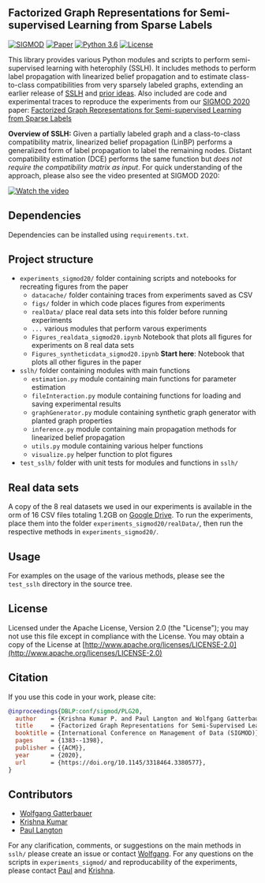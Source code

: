 ## Factorized Graph Representations for Semi-supervised Learning from Sparse Labels

[![SIGMOD](https://img.shields.io/badge/SIGMOD-2020-blue.svg)](https://doi.org/10.1145/3318464.3380577)
[![Paper](http://img.shields.io/badge/paper-arxiv.2003.02829-blue.svg)](https://arxiv.org/abs/2003.02829)
[![Python 3.6](https://img.shields.io/badge/python-3.6-orange.svg)](https://www.python.org/downloads/release/python-360/)
[![License](https://img.shields.io/badge/License-Apache%202.0-orange.svg)](https://opensource.org/licenses/Apache-2.0)



This library provides various Python modules and scripts to perform semi-supervised learning with heterophily (SSLH). 
It includes methods to perform label propagation with linearized belief propagation 
and to estimate class-to-class compatibilities from very sparsely labeled graphs,
extending an earlier release of [SSLH](https://pypi.org/project/sslh/) and [prior ideas](https://arxiv.org/abs/1412.3100). 
Also included are code and experimental traces to reproduce the experiments from our [SIGMOD 2020](http://sigmod2020.org/) paper:
[Factorized Graph Representations for Semi-supervised Learning from Sparse Labels](https://doi.org/10.1145/3318464.3380577)

**Overview of SSLH:** 
Given a partially labeled graph and a class-to-class compatibility matrix, linearized belief propagation (LinBP) performs a generalized form of label propagation to label the remaining nodes.
Distant compatibility estimation (DCE) performs the same function but *does not require the compatibility matrix as input*. 
For quick understanding of the approach, please also see the video presented at SIGMOD 2020:

[![Watch the video](https://i.imgur.com/5DhXopX.png)](https://www.youtube.com/watch?v=t6ajKsZRt0o&list=PL_72ERGKF6DTTD6T5oR4WQPuCyHZd7x_N)


## Dependencies
Dependencies can be installed using `requirements.txt`.


## Project structure

  - `experiments_sigmod20/` folder containing scripts and notebooks for recreating figures from the paper
    - `datacache/` folder containing traces from experiments saved as CSV
    - `figs/` folder in which code places figures from experiments  
    - `realData/` place real data sets into this folder before running experiments
    - `...` various modules that perform varous experiments 
    - `Figures_realdata_sigmod20.ipynb` Notebook that plots all figures for experiments on 8 real data sets  
    - `Figures_syntheticdata_sigmod20.ipynb` **Start here**: Notebook that plots all other figures in the paper
  - `sslh/` folder containing modules with main functions 
    - `estimation.py` module containing main functions for parameter estimation
    - `fileInteraction.py` module containing functions for loading and saving experimental results
    - `graphGenerator.py` module containing synthetic graph generator with planted graph properties
    - `inference.py` module containing main propagation methods for linearized belief propagation
    - `utils.py` module containing various helper functions
    - `visualize.py` helper function to plot figures
  - `test_sslh/` folder with unit tests for modules and functions in `sslh/`


## Real data sets
A copy of the 8 real datasets we used in our experiments is available in the orm of 16 CSV files totaling 1.2GB on [Google Drive](https://drive.google.com/drive/folders/1fqTgfW8f-PUwnAj432YgsFVjgbUdOHuu?usp=sharing). 
To run the experiments, place them into the folder `experiments_sigmod20/realData/`, then run the respective methods in `experiments_sigmod20/`.


## Usage
For examples on the usage of the various methods, please see the `test_sslh` directory in the source tree.


## License
Licensed under the Apache License, Version 2.0 (the "License");
you may not use this file except in compliance with the License.
You may obtain a copy of the License at [http://www.apache.org/licenses/LICENSE-2.0](http://www.apache.org/licenses/LICENSE-2.0)


## Citation
If you use this code in your work, please cite: 
```bibtex
@inproceedings{DBLP:conf/sigmod/PLG20,
  author    = {Krishna Kumar P. and Paul Langton and Wolfgang Gatterbauer},
  title     = {Factorized Graph Representations for Semi-Supervised Learning from Sparse Data},
  booktitle = {International Conference on Management of Data (SIGMOD)},
  pages     = {1383--1398},
  publisher = {{ACM}},
  year      = {2020},
  url       = {https://doi.org/10.1145/3318464.3380577},
}
```

## Contributors
- [Wolfgang Gatterbauer](http://gatterbauer.name)
- [Krishna Kumar](https://github.com/pkrsn3)
- [Paul Langton](https://github.com/paulangton)

For any clarification, comments, or suggestions on the main methods in `sslh/` please create an issue or contact [Wolfgang](http://gatterbauer.name).
For any questions on the scripts in `experiments_sigmod/` and reproducability of the experiments, please contact [Paul](https://github.com/paulangton) and [Krishna](https://github.com/pkrsn3).
